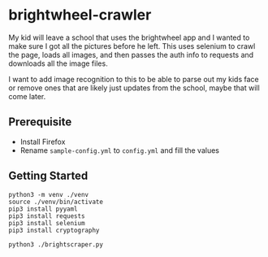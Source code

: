 # brightwheel-crawler

My kid will leave a school that uses the brightwheel app and I wanted to make sure I got all the pictures before he left. This uses selenium to crawl the page, loads all images, and then passes the auth info to requests and downloads all the image files. 

I want to add image recognition to this to be able to parse out my kids face or remove ones that are likely just updates from the school, maybe that will come later.

## Prerequisite

- Install Firefox
- Rename `sample-config.yml` to `config.yml` and fill the values

## Getting Started

```
python3 -m venv ./venv
source ./venv/bin/activate
pip3 install pyyaml
pip3 install requests
pip3 install selenium
pip3 install cryptography

python3 ./brightscraper.py
```
